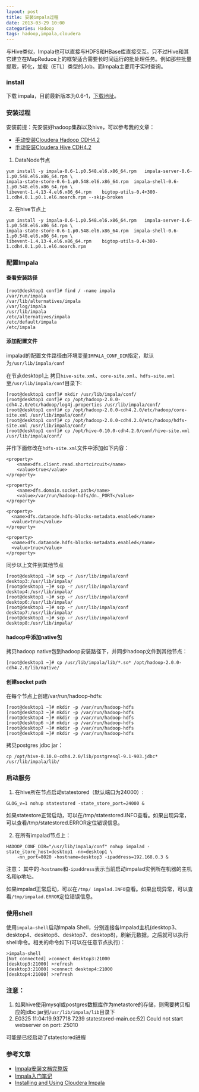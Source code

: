 ```yaml
---
layout: post
title: 安装impala过程
date: 2013-03-29 10:00
categories: Hadoop
tags: hadoop,impala,cloudera
---
```


与Hive类似，Impala也可以直接与HDFS和HBase库直接交互。只不过Hive和其它建立在MapReduce上的框架适合需要长时间运行的批处理任务。例如那些批量提取，转化，加载（ETL）类型的Job。而Impala主要用于实时查询。

### install

下载 impala，目前最新版本为0.6-1，[下载地址](http://beta.cloudera.com/impala/redhat/6/x86_64/impala/0/RPMS/x86_64/)。

### 安装过程
安装前提：先安装好hadoop集群以及hive，可以参考我的文章：

* [手动安装Cloudera Hadoop CDH4.2](http://blog.javachen.com/Hadoop/2013/03/24/manual-install-Cloudera-Hadoop-CDH4.2.html)
* [手动安装Cloudera Hive CDH4.2](http://blog.javachen.com/Hadoop/2013/03/24/manual-install-Cloudera-hive-CDH4.2.html)

1. DataNode节点

```
yum install -y impala-0.6-1.p0.548.el6.x86_64.rpm	impala-server-0.6-1.p0.548.el6.x86_64.rpm \
impala-state-store-0.6-1.p0.548.el6.x86_64.rpm 	impala-shell-0.6-1.p0.548.el6.x86_64.rpm \
libevent-1.4.13-4.el6.x86_64.rpm 	bigtop-utils-0.4+300-1.cdh4.0.1.p0.1.el6.noarch.rpm --skip-broken
```

2. 在hive节点上

```
yum install -y impala-0.6-1.p0.548.el6.x86_64.rpm	impala-server-0.6-1.p0.548.el6.x86_64.rpm \
impala-state-store-0.6-1.p0.548.el6.x86_64.rpm 	impala-shell-0.6-1.p0.548.el6.x86_64.rpm \
libevent-1.4.13-4.el6.x86_64.rpm 	bigtop-utils-0.4+300-1.cdh4.0.1.p0.1.el6.noarch.rpm
```

### 配置Impala
#### 查看安装路径

```
[root@desktop1 conf]# find / -name impala
/var/run/impala
/var/lib/alternatives/impala
/var/log/impala
/usr/lib/impala
/etc/alternatives/impala
/etc/default/impala
/etc/impala
```

#### 添加配置文件
impalad的配置文件路径由环境变量`IMPALA_CONF_DIR`指定，默认为`/usr/lib/impala/conf`

在节点desktop1上 拷贝`hive-site.xml`、`core-site.xml`、`hdfs-site.xml`至`/usr/lib/impala/conf`目录下:

```
[root@desktop1 conf]# mkdir /usr/lib/impala/conf/
[root@desktop1 conf]# cp /opt/hadoop-2.0.0-cdh4.2.0/etc/hadoop/log4j.properties /usr/lib/impala/conf/
[root@desktop1 conf]# cp /opt/hadoop-2.0.0-cdh4.2.0/etc/hadoop/core-site.xml /usr/lib/impala/conf/
[root@desktop1 conf]# cp /opt/hadoop-2.0.0-cdh4.2.0/etc/hadoop/hdfs-site.xml /usr/lib/impala/conf/
[root@desktop1 conf]# cp /opt/hive-0.10.0-cdh4.2.0/conf/hive-site.xml /usr/lib/impala/conf/
```

并作下面修改在`hdfs-site.xml`文件中添加如下内容：

```
<property>
    <name>dfs.client.read.shortcircuit</name>
    <value>true</value>
</property>
 
<property>
    <name>dfs.domain.socket.path</name>
    <value>/var/run/hadoop-hdfs/dn._PORT</value>
</property>

<property>
  <name>dfs.datanode.hdfs-blocks-metadata.enabled</name>
  <value>true</value>
</property>

<property>
  <name>dfs.datanode.hdfs-blocks-metadata.enabled</name>
  <value>true</value>
</property>
```

同步以上文件到其他节点

```
[root@desktop1 ~]# scp -r /usr/lib/impala/conf desktop3:/usr/lib/impala/
[root@desktop1 ~]# scp -r /usr/lib/impala/conf desktop4:/usr/lib/impala/
[root@desktop1 ~]# scp -r /usr/lib/impala/conf desktop6:/usr/lib/impala/
[root@desktop1 ~]# scp -r /usr/lib/impala/conf desktop7:/usr/lib/impala/
[root@desktop1 ~]# scp -r /usr/lib/impala/conf desktop8:/usr/lib/impala/
```

#### hadoop中添加native包
拷贝hadoop native包到hadoop安装路径下，并同步hadoop文件到其他节点：

```
[root@desktop1 ~]# cp /usr/lib/impala/lib/*.so* /opt/hadoop-2.0.0-cdh4.2.0/lib/native/
```

#### 创建socket path
在每个节点上创建/var/run/hadoop-hdfs:

```
[root@desktop1 ~]# mkdir -p /var/run/hadoop-hdfs
[root@desktop3 ~]# mkdir -p /var/run/hadoop-hdfs
[root@desktop4 ~]# mkdir -p /var/run/hadoop-hdfs
[root@desktop6 ~]# mkdir -p /var/run/hadoop-hdfs
[root@desktop7 ~]# mkdir -p /var/run/hadoop-hdfs
[root@desktop8 ~]# mkdir -p /var/run/hadoop-hdfs
```

拷贝postgres jdbc jar：

```
cp /opt/hive-0.10.0-cdh4.2.0/lib/postgresql-9.1-903.jdbc* /usr/lib/impala/lib/
```

### 启动服务
1. 在hive所在节点启动statestored（默认端口为24000）:

```
GLOG_v=1 nohup statestored -state_store_port=24000 &
```

如果statestore正常启动，可以在/tmp/statestored.INFO查看。如果出现异常，可以查看/tmp/statestored.ERROR定位错误信息。

2. 在所有impalad节点上：

```
HADOOP_CONF_DIR="/usr/lib/impala/conf" nohup impalad -state_store_host=desktop1 -nn=desktop1 \
	-nn_port=8020 -hostname=desktop3 -ipaddress=192.168.0.3 &
```

注意： 其中的`-hostname`和`-ipaddress`表示当前启动impalad实例所在机器的主机名和ip地址。

如果impalad正常启动，可以在`/tmp/ impalad.INFO`查看。如果出现异常，可以查看`/tmp/impalad.ERROR`定位错误信息。

### 使用shell
使用`impala-shell`启动Impala Shell，分别连接各Impalad主机(desktop3、desktop4、desktop6、desktop7、desktop8)，刷新元数据，之后就可以执行shell命令。相关的命令如下(可以在任意节点执行)：

```
>impala-shell
[Not connected] >connect desktop3:21000
[desktop3:21000] >refresh
[desktop3:21000] >connect desktop4:21000
[desktop4:21000] >refresh
```

### 注意：
1. 如果hive使用mysql或postgres数据库作为metastore的存储，则需要拷贝相应的jdbc jar到`/usr/lib/impala/lib`目录下
2. E0325 11:04:19.937718  7239 statestored-main.cc:52] Could not start webserver on port: 25010
 
可能是已经启动了statestored进程

### 参考文章
* [Impala安装文档完整版](http://yuntai.1kapp.com/?p=904)
* [Impala入门笔记](http://tech.uc.cn/?p=817)
* [Installing and Using Cloudera Impala](https://ccp.cloudera.com/display/IMPALA10BETADOC/Installing+and+Using+Cloudera+Impala)
